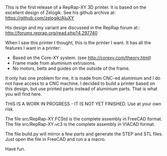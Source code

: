 This is the first release of a RepRap-XY 3D printer. It is based on the excellent design of Zelogik. See his github archive at:  https://github.com/zelogik/AluXY

His design and my variant are discussed in the RepRap forum at:: http://forums.reprap.org/read.php?4,297740

When I saw this printer I thought, this is the printer I want. It has all the features I want in a printer:

- Based on the Core-XY system. (see http://corexy.com/theory.html)
- Frame made from aluminium extrusions.
- No motors, belts and guides on the outside of the frame.

It only has one problem for me, it is made from CNC-ed aluminium and I do not have access to a CNC machine.
I decided to build a printer based on this design, but use printed parts instead of aluminium parts. That is what you will find here.

THIS IS A WORK IN PROGRESS - IT IS NOT YET FINISHED.
Use at your own risk.

The file src/RepRap-XY.FCStd is the complete assembly in FreeCAD format.
The file src/RepRap-XY.vc3 is the complete assembly in VIACAD format.

The file build.py will mirror a few parts and generate the STEP and STL files.
Just open the file in FreeCAD and run a a macro.

Have fun. 

